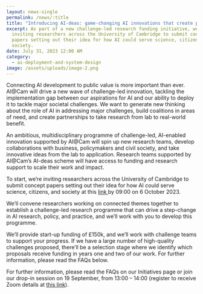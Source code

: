 ```yaml
---
layout: news-single
permalink: /news/:title
title: "Introducing AI-deas: game-changing AI innovations that create public benefit"
excerpt: As part of a new challenge-led research funding initiative, we’re
  inviting researchers across the University of Cambridge to submit concept
  papers setting out their idea for how AI could serve science, citizens, and
  society.
date: July 31, 2023 12:00 AM
category:
  - ai-deployment-and-system-design
image: /assets/uploads/image-2.png
---
```

Connecting AI development to public value is more important than ever. AI@Cam will drive a new wave of challenge-led innovation, tackling the implementation gap between our aspirations for AI and our ability to deploy it to tackle major societal challenges. We want to generate new thinking about the role of AI in addressing major challenges, build coalitions in areas of need, and create partnerships to take research from lab to real-world benefit.

An ambitious, multidisciplinary programme of challenge-led, AI-enabled innovation supported by AI@Cam will spin up new research teams, develop collaborations with business, policymakers and civil society, and take innovative ideas from the lab to application. Research teams supported by AI@Cam’s AI-deas scheme will have access to funding and research support to scale their work and impact.

To start, we’re inviting researchers across the University of Cambridge to submit concept papers setting out their idea for how AI could serve science, citizens, and society at this [link ](https://forms.gle/e6jBHyUdbZ3wBV2f7)by 09:00 on 6 October 2023.

We’ll convene researchers working on connected themes together to establish a challenge-led research programme that can drive a step-change in AI research, policy, and practice, and we’ll work with you to develop this programme.

We’ll provide start-up funding of £150k, and we’ll work with challenge teams to support your progress. If we have a large number of high-quality challenges proposed, there’ll be a selection stage where we identify which proposals receive funding in years one and two of our work. For further information, please read the FAQs below.

For further information, please read the FAQs on our Initiatives page or join our drop-in session on 19 September, from 13:00 – 14:00 (register to receive Zoom details at [this link](https://cl-cam-ac-uk.zoom.us/meeting/register/tJEkf--upzsvE9PLQUPgSZCGjBlO_dl-0szF)).